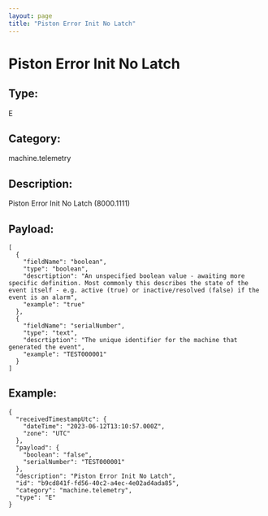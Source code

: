 ```yaml
---
layout: page
title: "Piston Error Init No Latch"
---
```


# Piston Error Init No Latch

## Type:

E

## Category:

machine.telemetry

## Description: 

Piston Error Init No Latch (8000.1111)

## Payload:

```
[
  {
    "fieldName": "boolean",
    "type": "boolean",
    "descrtiption": "An unspecified boolean value - awaiting more specific definition. Most commonly this describes the state of the event itself - e.g. active (true) or inactive/resolved (false) if the event is an alarm",
    "example": "true"
  },
  {
    "fieldName": "serialNumber",
    "type": "text",
    "descrtiption": "The unique identifier for the machine that generated the event",
    "example": "TEST000001"
  }
]
```

## Example:

```
{
  "receivedTimestampUtc": {
    "dateTime": "2023-06-12T13:10:57.000Z",
    "zone": "UTC"
  },
  "payload": {
    "boolean": "false",
    "serialNumber": "TEST000001"
  },
  "description": "Piston Error Init No Latch",
  "id": "b9cd841f-fd56-40c2-a4ec-4e02ad4ada85",
  "category": "machine.telemetry",
  "type": "E"
}
```
